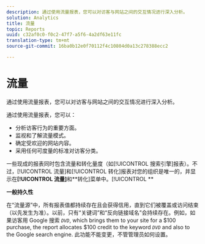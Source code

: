```yaml
---
description: 通过使用流量报表，您可以对访客与网站之间的交互情况进行深入分析。
solution: Analytics
title: 流量
topic: Reports
uuid: c32af0c0-f0c2-47f7-a5f6-4a2df63e11fc
translation-type: tm+mt
source-git-commit: 16ba0b12e0f70112f4c10804d0a13c278388ecc2

---
```



# 流量

通过使用流量报表，您可以对访客与网站之间的交互情况进行深入分析。

通过使用流量报表，您可以：

* 分析访客行为的重要方面。
* 监视和了解流量模式。
* 确定受欢迎的网站内容。
* 采用任何可度量的标准对访客分类。

一些现成的报表同时包含流量和转化量度（如[!UICONTROL 搜索引擎]报表）。不过，[!UICONTROL 流量]和[!UICONTROL 转化]报表对您的组织是唯一的，并显示在&#x200B;**[!UICONTROL 流量]**&#x200B;和&#x200B;**转化]菜单中。[!UICONTROL **

**一般持久性**

在“流量源”中，所有报表值都持续存在且会获得信用，直到它们被覆盖或访问结束（以先发生为准）。以前，只有“关键词”和“反向链接域名”会持续存在。例如，如果访客用 Google 搜索 *`DVD`*, which brings them to your site for a $100 purchase, the report allocates $100 credit to the keyword *`DVD`* and also to the Google search engine. 此功能不能变更，不管管理员如何设置。
